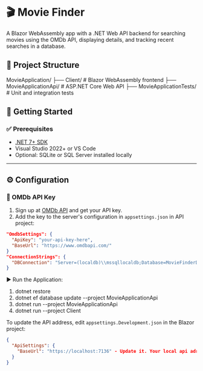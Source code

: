 # 🎬 Movie Finder

A Blazor WebAssembly app with a .NET Web API backend for searching movies using the OMDb API, displaying details, and tracking recent searches in a database.

## 📁 Project Structure
MovieApplication/
├── Client/ # Blazor WebAssembly frontend
├── MovieApplicationApi/ # ASP.NET Core Web API
├── MovieApplicationTests/ # Unit and integration tests

## 🚀 Getting Started

### ✅ Prerequisites

- [.NET 7+ SDK](https://dotnet.microsoft.com/download)
- Visual Studio 2022+ or VS Code
- Optional: SQLite or SQL Server installed locally

---

## ⚙️ Configuration

### 🔑 OMDb API Key

1. Sign up at [OMDb API](https://www.omdbapi.com/apikey.aspx) and get your API key.
2. Add the key to the server's configuration in `appsettings.json` in API project:

```json
"OmdbSettings": {
  "ApiKey": "your-api-key-here",
  "BaseUrl": "https://www.omdbapi.com/"
}
"ConnectionStrings": {
  "DBConnection": "Server=(localdb)\\mssqllocaldb;Database=MovieFinderDb;Trusted_Connection=True;"
}
 ```
▶️ Run the Application:
1. dotnet restore
2. dotnet ef database update --project MovieApplicationApi
3. dotnet run --project MovieApplicationApi
4. dotnet run --project Client

To update the API address, edit `appsettings.Development.json` in the Blazor project:

```json
{
  "ApiSettings": {
    "BaseUrl": "https://localhost:7136" - Update it. Your local api adress you can check it launchSettings.json in API project https: "applicationUrl" or just start API project and copy from browser.
  }
}
```
